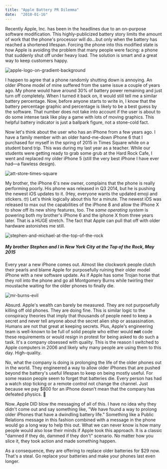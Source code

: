 ```yaml
---
title: "Apple Battery PR Dilemma"
date:  "2018-01-16"
---
```


Recently Apple, Inc. has been in the headlines due to an on-purpose software modification. This highly-publicized battery story limits the amount of work that the phone's processor will do...but only when the battery has reached a shortened lifespan. Forcing the phone into this modified state is how Apple is avoiding the problem that many people were facing: a phone that suddenly shut off under heavy load. The solution is smart and a great way to keep customers happy.

![apple-logo-on-gradient-background](https://res.cloudinary.com/drumsensei/image/upload/v1516157690/AppleTV-esque_by-mikelcroft_2560_iaftq4.jpg)

I happen to agree that a phone randomly shutting down is annoying. An older iPhone model of mine suffered from the same issue a couple of years ago. My phone would have around 30% of battery power remaining and just turn off completely. When I turned it back on, it would still tell me a similar battery percentage. Now, before anyone starts to write in, I know that the battery percentage graphic and percentage is likely to be a best guess by the software. That number does not take into account if the user is about to do some intense task like play a game with lots of moving graphics. This helpful battery indicator is just a ballpark figure, not a stone-cold fact.

Now let's think about the user who has an iPhone from a few years ago. I have a family member with an older hand-me-down iPhone 6 that I purchased for myself in the spring of 2015 in Times Square while on a student band trip. This was during my last year as a teacher. While our students were getting ready to grab some grub at the Hard Rock Cafe, I went and replaced my older iPhone 5 (still the very best iPhone I have ever had—a flawless design).

![att-store-times-square](https://res.cloudinary.com/drumsensei/image/upload/v1516157503/att-store-times-square_bppmdk.jpg)

My brother, the iPhone 6's new owner, complains that the phone is really performing poorly. His phone was released in Q3 2014, but he is pushing the newest iOS updates to it. (Hey, everyone wants the updated emoji and stickers. 🤓) Let's think logically about this for a minute. The newest iOS was released to max out the capabilities of the iPhone 8 and allow the iPhone X to show off its new shiny features, too. The _same operating system_ is powering both my brother's iPhone 6 and the iphone X from three years later. That is a HUGE stretch. The fact that Apple can pull that off with older hardware astonishes me still.

![stephen-and-michael-at-the-top-of-the-rock](https://res.cloudinary.com/drumsensei/image/upload/v1516157037/stephen-and-michael-top-of-the-rock_krdkxk.jpg)

##### My brother Stephen and I in New York City at the Top of the Rock, May 2015

Every year a new iPhone comes out. Almost like clockwork people clutch their pearls and blame Apple for purposefully ruining their older model iPhone with a new software update. As if Apple has some Trojan horse that they roll into the phone and go all Montgomery Burns while twirling their moustache waiting for the older phones to finally die.

![mr-burns-evil](https://res.cloudinary.com/drumsensei/image/upload/v1516157605/mr-burns-evil_hle0y4.gif)

Absurd. Apple's wealth can barely be measured. They are not purposefully killing off old phones. They are doing fine. This is similar logic to the conspiracy theories that imply that thousands of people need to keep a secret and never tell anyone about the secret alien ship or assassination. Humans are not that great at keeping secrets. Plus, Apple's engineering team is well-known to be full of solid people who either would **not** code these requirements or would resign in protest for being asked to do such a task. It's a company obsessed with quality. This is the reason I switched to Apple computers in 2006 and likely why many people are using them to this day. High-quality.

No, what the company is doing is prolonging the life of the older phones out in the world. They engineered a way to allow older iPhones that are pushed beyond the battery's useful lifespan to keep on being mostly useful. For some reason people seem to forget that batteries die. Every person has had a watch stop ticking or a remote control not change the channel. Just because we pay $800 for an iPhone doesn't mean that the company has defeated physics. 🤣

Now..Apple DID blow the messaging of all of this. I have no idea why they didn't come out and say something like, "We have found a way to prolong older iPhones that have a dwindling battery life." Something like a Public Relations message in this fashion combined with a message in the phone would go a long way to help this out. What we can never know is how many people would also lose their minds if Apple took this approach. It is a classic "damned if they do, dammed if they don't" scenario. No matter how you slice it, they took action and made something happen.

As a consequence, they are offering to replace older batteries for $29 now. That's a steal. Go replace your batteries and make your phones last even longer.
